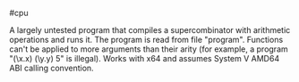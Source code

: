#cpu

A largely untested  program that compiles a supercombinator with arithmetic operations and runs it. The program is read from file "program". Functions can't be applied to more arguments than their arity (for example, a program "(\x.x) (\y.y) 5" is illegal). Works with x64 and assumes System V AMD64 ABI calling convention.
